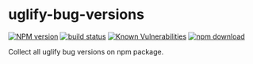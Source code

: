 # uglify-bug-versions

[![NPM version][npm-image]][npm-url]
[![build status][travis-image]][travis-url]
[![Known Vulnerabilities][snyk-image]][snyk-url]
[![npm download][download-image]][download-url]

[npm-image]: https://img.shields.io/npm/v/uglify-bug-versions.svg?style=flat-square
[npm-url]: https://npmjs.org/package/uglify-bug-versions
[travis-image]: https://img.shields.io/travis/umijs/uglify-bug-versions.svg?style=flat-square
[travis-url]: https://travis-ci.org/umijs/uglify-bug-versions
[snyk-image]: https://snyk.io/test/npm/uglify-bug-versions/badge.svg?style=flat-square
[snyk-url]: https://snyk.io/test/npm/uglify-bug-versions
[download-image]: https://img.shields.io/npm/dm/uglify-bug-versions.svg?style=flat-square
[download-url]: https://npmjs.org/package/uglify-bug-versions

Collect all uglify bug versions on npm package.
